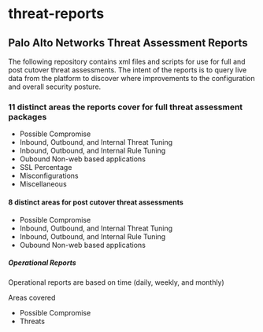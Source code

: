 # threat-reports


## Palo Alto Networks Threat Assessment Reports

The following repository contains xml files and scripts for use for full and post cutover threat assessments.  The 
intent of the reports is to query live data from the platform to discover where improvements to the configuration
and overall security posture.   


### 11 distinct areas the reports cover for full threat assessment packages

* Possible Compromise 
* Inbound, Outbound, and Internal Threat Tuning
* Inbound, Outbound, and Internal Rule Tuning
* Oubound Non-web based applications
* SSL Percentage
* Misconfigurations
* Miscellaneous


#### 8 distinct areas for post cutover threat assessments

* Possible Compromise
* Inbound, Outbound, and Internal Threat Tuning
* Inbound, Outbound, and Internal Rule Tuning
* Oubound Non-web based applications

##### Operational Reports

Operational reports are based on time (daily, weekly, and monthly)

Areas covered
* Possible Compromise
* Threats


